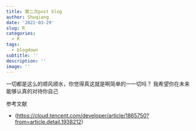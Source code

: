 ```yaml
---
title: 第二次post blog
author: Shuqiang
date: '2022-03-29'
slug: R
categories:
  - R
tags:
  - blogdown
subtitle: ''
description: ''
image: ''
---
```

一切都是这么的顺风顺水，你觉得真这就是啊简单的一一切吗？
我希望你在未来能够认真的对待你自己




参考文献

- (https://cloud.tencent.com/developer/article/1865750?from=article.detail.1938212)
